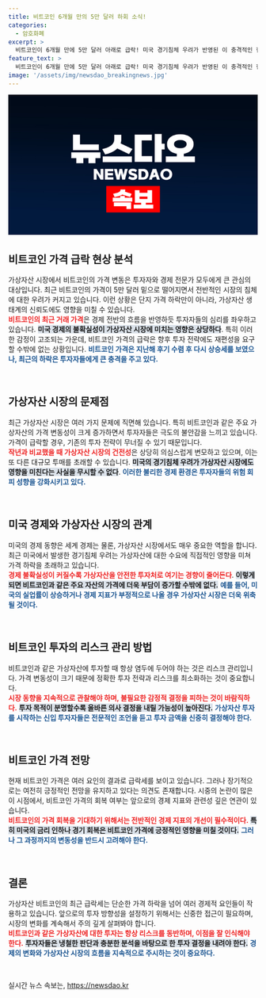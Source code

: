```yaml
---
title: 비트코인 6개월 만의 5만 달러 하회 소식!
categories:
  - 암호화폐
excerpt: >
  비트코인이 6개월 만에 5만 달러 아래로 급락! 미국 경기침체 우려가 반영된 이 충격적인 현상, 가상자산 시장에 미치는 영향은? 클릭해 더 알아보세요!
feature_text: >
  비트코인이 6개월 만에 5만 달러 아래로 급락! 미국 경기침체 우려가 반영된 이 충격적인 현상, 가상자산 시장에 미치는 영향은? 클릭해 더 알아보세요!
image: '/assets/img/newsdao_breakingnews.jpg'
---
```


<p><img src="/assets/img/newsdao_breakingnews.jpg" alt="firstkoreanews 속보" /></p>

<h2 data-ke-size="size26">비트코인 가격 급락 현상 분석</h2>

<p data-ke-size="size16">가상자산 시장에서 비트코인의 가격 변동은 투자자와 경제 전문가 모두에게 큰 관심의 대상입니다. 최근 비트코인의 가격이 5만 달러 밑으로 떨어지면서 전반적인 시장의 침체에 대한 우려가 커지고 있습니다. 이런 상황은 단지 가격 하락만이 아니라, 가상자산 생태계의 신뢰도에도 영향을 미칠 수 있습니다. <br><b><span style="color: #ee2323;">비트코인의 최근 거래 가격</span></b>은 경제 전반의 흐름을 반영하듯 투자자들의 심리를 좌우하고 있습니다. <b><span style="background-color: #21538527;">미국 경제의 불확실성이 가상자산 시장에 미치는 영향은 상당하다</span></b>. 특히 이러한 감정이 고조되는 가운데, 비트코인 가격의 급락은 향후 투자 전략에도 재편성을 요구할 수밖에 없는 상황입니다. <b><span style="color: #1a5490;">비트코인 가격은 지난해 후기 수렴 후 다시 상승세를 보였으나, 최근의 하락은 투자자들에게 큰 충격을 주고 있다.</span></b></p>

<p data-ke-size="size16">&nbsp;</p>

<h2 data-ke-size="size26">가상자산 시장의 문제점</h2>

<p data-ke-size="size16">최근 가상자산 시장은 여러 가지 문제에 직면해 있습니다. 특히 비트코인과 같은 주요 가상자산의 가격 변동성이 크게 증가하면서 투자자들은 극도의 불안감을 느끼고 있습니다. 가격이 급락할 경우, 기존의 투자 전략이 무너질 수 있기 때문입니다. <br><b><span style="color: #ee2323;">작년과 비교했을 때 가상자산 시장의 건전성</span></b>은 상당히 의심스럽게 변모하고 있으며, 이는 또 다른 대규모 투매를 초래할 수 있습니다. <b><span style="background-color: #21538527;">미국의 경기침체 우려가 가상자산 시장에도 영향을 미친다는 사실을 무시할 수 없다</span></b>. <b><span style="color: #1a5490;">이러한 불리한 경제 환경은 투자자들의 위험 회피 성향을 강화시키고 있다.</span></b></p>

<p data-ke-size="size16">&nbsp;</p>

<h2 data-ke-size="size26">미국 경제와 가상자산 시장의 관계</h2>

<p data-ke-size="size16">미국의 경제 동향은 세계 경제는 물론, 가상자산 시장에서도 매우 중요한 역할을 합니다. 최근 미국에서 발생한 경기침체 우려는 가상자산에 대한 수요에 직접적인 영향을 미쳐 가격 하락을 초래하고 있습니다. <br><b><span style="color: #ee2323;">경제 불확실성이 커질수록 가상자산을 안전한 투자처로 여기는 경향이 줄어든다</span></b>. <b><span style="background-color: #21538527;">이렇게 되면 비트코인과 같은 주요 자산의 가격에 더욱 부담이 증가할 수밖에 없다.</span></b> <b><span style="color: #1a5490;">예를 들어, 미국의 실업률이 상승하거나 경제 지표가 부정적으로 나올 경우 가상자산 시장은 더욱 위축될 것이다.</span></b></p>

<p data-ke-size="size16">&nbsp;</p>

<h2 data-ke-size="size26">비트코인 투자의 리스크 관리 방법</h2>

<p data-ke-size="size16">비트코인과 같은 가상자산에 투자할 때 항상 염두에 두어야 하는 것은 리스크 관리입니다. 가격 변동성이 크기 때문에 정확한 투자 전략과 리스크를 최소화하는 것이 중요합니다. <br><b><span style="color: #ee2323;">시장 동향을 지속적으로 관찰해야 하며, 불필요한 감정적 결정을 피하는 것이 바람직하다.</span></b> <b><span style="background-color: #21538527;">투자 목적이 분명할수록 올바른 의사 결정을 내릴 가능성이 높아진다.</span></b> <b><span style="color: #1a5490;">가상자산 투자를 시작하는 신입 투자자들은 전문적인 조언을 듣고 투자 금액을 신중히 결정해야 한다.</span></b></p>

<p data-ke-size="size16">&nbsp;</p>

<h2 data-ke-size="size26">비트코인 가격 전망</h2>

<p data-ke-size="size16">현재 비트코인 가격은 여러 요인의 결과로 급락세를 보이고 있습니다. 그러나 장기적으로는 여전히 긍정적인 전망을 유지하고 있다는 의견도 존재합니다. 시중의 논란이 많은 이 시점에서, 비트코인 가격의 회복 여부는 앞으로의 경제 지표와 관련성 깊은 연관이 있습니다. <br><b><span style="color: #ee2323;">비트코인의 가격 회복을 기대하기 위해서는 전반적인 경제 지표의 개선이 필수적이다.</span></b> <b><span style="background-color: #21538527;">특히 미국의 금리 인하나 경기 회복은 비트코인 가격에 긍정적인 영향을 미칠 것이다.</span></b> <b><span style="color: #1a5490;">그러나 그 과정까지의 변동성을 반드시 고려해야 한다.</span></b></p>

<p data-ke-size="size16">&nbsp;</p>

<h2 data-ke-size="size26">결론</h2>

<p data-ke-size="size16">가상자산 비트코인의 최근 급락세는 단순한 가격 하락을 넘어 여러 경제적 요인들이 작용하고 있습니다. 앞으로의 투자 방향성을 설정하기 위해서는 신중한 접근이 필요하며, 시장의 변화를 계속해서 주의 깊게 살펴봐야 합니다. <br><b><span style="color: #ee2323;">비트코인과 같은 가상자산에 대한 투자는 항상 리스크를 동반하며, 이점을 잘 인식해야 한다.</span></b> <b><span style="background-color: #21538527;">투자자들은 냉철한 판단과 충분한 분석을 바탕으로 한 투자 결정을 내려야 한다.</span></b> <b><span style="color: #1a5490;">경제의 변화와 가상자산 시장의 흐름을 지속적으로 주시하는 것이 중요하다.</span></b></p> 

<p data-ke-size="size16">&nbsp;</p>
실시간 뉴스 속보는, <a href="https://newsdao.kr" rel="dofollow">https://newsdao.kr</a>


